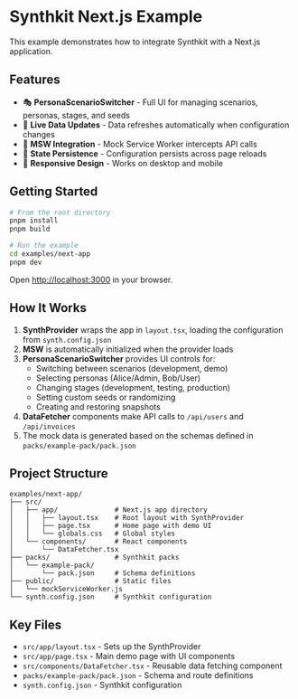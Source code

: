 # Synthkit Next.js Example

This example demonstrates how to integrate Synthkit with a Next.js application.

## Features

- 🎭 **PersonaScenarioSwitcher** - Full UI for managing scenarios, personas, stages, and seeds
- 🔄 **Live Data Updates** - Data refreshes automatically when configuration changes
- 📡 **MSW Integration** - Mock Service Worker intercepts API calls
- 💾 **State Persistence** - Configuration persists across page reloads
- 🎨 **Responsive Design** - Works on desktop and mobile

## Getting Started

```bash
# From the root directory
pnpm install
pnpm build

# Run the example
cd examples/next-app
pnpm dev
```

Open [http://localhost:3000](http://localhost:3000) in your browser.

## How It Works

1. **SynthProvider** wraps the app in `layout.tsx`, loading the configuration from `synth.config.json`
2. **MSW** is automatically initialized when the provider loads
3. **PersonaScenarioSwitcher** provides UI controls for:
   - Switching between scenarios (development, demo)
   - Selecting personas (Alice/Admin, Bob/User)
   - Changing stages (development, testing, production)
   - Setting custom seeds or randomizing
   - Creating and restoring snapshots
4. **DataFetcher** components make API calls to `/api/users` and `/api/invoices`
5. The mock data is generated based on the schemas defined in `packs/example-pack/pack.json`

## Project Structure

```
examples/next-app/
├── src/
│   ├── app/              # Next.js app directory
│   │   ├── layout.tsx    # Root layout with SynthProvider
│   │   ├── page.tsx      # Home page with demo UI
│   │   └── globals.css   # Global styles
│   └── components/       # React components
│       └── DataFetcher.tsx
├── packs/                # Synthkit packs
│   └── example-pack/
│       └── pack.json     # Schema definitions
├── public/               # Static files
│   └── mockServiceWorker.js
└── synth.config.json     # Synthkit configuration
```

## Key Files

- `src/app/layout.tsx` - Sets up the SynthProvider
- `src/app/page.tsx` - Main demo page with UI components
- `src/components/DataFetcher.tsx` - Reusable data fetching component
- `packs/example-pack/pack.json` - Schema and route definitions
- `synth.config.json` - Synthkit configuration
